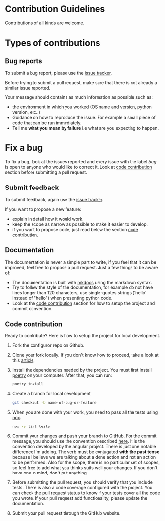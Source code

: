 # Contribution Guidelines

Contributions of all kinds are welcome.

# Types of contributions

## Bug reports

To submit a bug report, please use the [issue tracker](https://github.com/lewoudar/configuror/issues).

Before trying to submit a pull request, make sure that there is not already a similar issue reported.

Your message should contains as much information as possible such as:
- the environment in which you worked (OS name and version, python version, etc..)
- Guidance on how to reproduce the issue. For example a small piece of code that can be run immediately.
- Tell me **what you mean by failure** i.e what are you expecting to happen.

# Fix a bug

To fix a bug, look at the issues reported and every issue with the label *bug* is open to anyone who would like to
correct it. Look at [code contribution](#code-contribution) section before submitting a pull request.

## Submit feedback

To submit feedback, again use the [issue tracker](https://github.com/lewoudar/configuror/issues).

If you want to propose a new feature:
- explain in detail how it would work.
- keep the scope as narrow as possible to make it easier to develop.
- if you want to propose code, just read below the section [code contribution](#code-contribution).

## Documentation

The documentation is never a simple part to write, if you feel that it can be improved, feel free to propose a pull
request. Just a few things to be aware of:
- The documentation is built with [mkdocs](https://www.mkdocs.org/) using the markdown syntax.
- Try to follow the style of the documentation, for example do not have lines longer than 120 characters, use
single-quotes strings ('hello' instead of "hello") when presenting python code.
- Look at the [code contribution](#code-contribution) section for how to setup the project and commit convention.

## Code contribution

Ready to contribute? Here is how to setup the project for local development.
1. Fork the configuror repo on Github.

2. Clone your fork locally. If you don't know how to proceed,
   take a look at this [article](https://help.github.com/en/articles/fork-a-repo).

3. Install the dependencies needed by the project. You must first install [poetry](https://python-poetry.org/docs/) on
   your computer. After that, you can run:
    ```bash
    poetry install
    ```

4. Create a branch for local development
    ```bash
    git checkout -b name-of-bug-or-feature
    ```

5. When you are done with your work, you need to pass all the tests using [nox](https://nox.thea.codes/en/stable/).
    ```bash
    nox -s lint tests
    ```

6. Commit your changes and push your branch to GitHub.
    For the commit message, you should use the convention described [here](https://medium.com/@menuka/writing-meaningful-git-commit-messages-a62756b65c81).
    It is the convention developed by the angular project. There is  just one notable difference I'm adding.
    The verb must be conjugated **with the past tense** because I believe we are talking about a done action and not an
    action to be performed.
    Also for the scope, there is no particular set of scopes, so feel free to add what you thinks suits well your
    changes. If you don't have one in mind, don't put anything.

7. Before submitting the pull request, you should verify that you include tests. There is also a code coverage
   configured with the project. You can check the pull request status to know if your tests cover all the code you wrote.
   If your pull request add functionality, please update the documentation.

8. Submit your pull request through the GitHub website.

